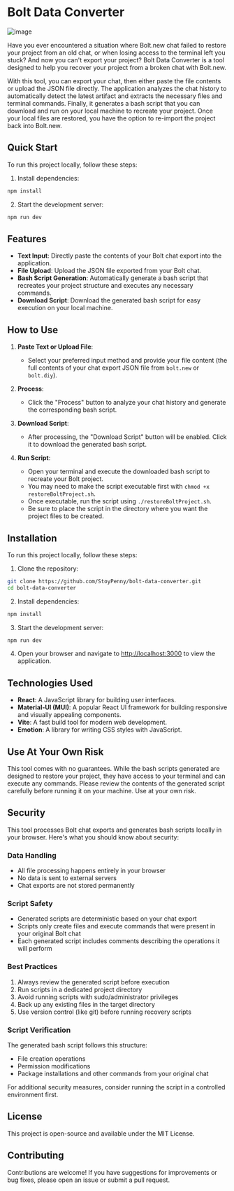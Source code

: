 # Bolt Data Converter

![image](https://github.com/user-attachments/assets/2627414c-128c-4e05-adf7-9b6ced663456)


Have you ever encountered a situation where Bolt.new chat failed to restore your project from an old chat, or when losing access to the terminal left you stuck? And now you can't export your project? Bolt Data Converter is a tool designed to help you recover your project from a broken chat with Bolt.new.

With this tool, you can export your chat, then either paste the file contents or upload the JSON file directly. The application analyzes the chat history to automatically detect the latest artifact and extracts the necessary files and terminal commands. Finally, it generates a bash script that you can download and run on your local machine to recreate your project. Once your local files are restored, you have the option to re-import the project back into Bolt.new.

## Quick Start

To run this project locally, follow these steps:

1. Install dependencies:

```bash
npm install
```

2. Start the development server:

```bash
npm run dev
```


## Features

- **Text Input**: Directly paste the contents of your Bolt chat export into the application.
- **File Upload**: Upload the JSON file exported from your Bolt chat.
- **Bash Script Generation**: Automatically generate a bash script that recreates your project structure and executes any necessary commands.
- **Download Script**: Download the generated bash script for easy execution on your local machine.

## How to Use

1. **Paste Text or Upload File**:
   - Select your preferred input method and provide your file content (the full contents of your chat export JSON file from `bolt.new` or `bolt.diy`).

2. **Process**:
   - Click the "Process" button to analyze your chat history and generate the corresponding bash script.

3. **Download Script**:
   - After processing, the "Download Script" button will be enabled. Click it to download the generated bash script.

4. **Run Script**:
   - Open your terminal and execute the downloaded bash script to recreate your Bolt project.
   - You may need to make the script executable first with `chmod +x restoreBoltProject.sh`.
   - Once executable, run the script using `./restoreBoltProject.sh`.
   - Be sure to place the script in the directory where you want the project files to be created.

## Installation

To run this project locally, follow these steps:

1. Clone the repository:

```bash
git clone https://github.com/StoyPenny/bolt-data-converter.git
cd bolt-data-converter
```

2. Install dependencies:

```bash
npm install
```

3. Start the development server:

```bash
npm run dev
```

4. Open your browser and navigate to <http://localhost:3000> to view the application.

## Technologies Used

- **React**: A JavaScript library for building user interfaces.
- **Material-UI (MUI)**: A popular React UI framework for building responsive and visually appealing components.
- **Vite**: A fast build tool for modern web development.
- **Emotion**: A library for writing CSS styles with JavaScript.


## Use At Your Own Risk

This tool comes with no guarantees. While the bash scripts generated are designed to restore your project, they have access to your terminal and can execute any commands. Please review the contents of the generated script carefully before running it on your machine. Use at your own risk.

## Security

This tool processes Bolt chat exports and generates bash scripts locally in your browser. Here's what you should know about security:

### Data Handling

- All file processing happens entirely in your browser
- No data is sent to external servers
- Chat exports are not stored permanently

### Script Safety

- Generated scripts are deterministic based on your chat export
- Scripts only create files and execute commands that were present in your original Bolt chat
- Each generated script includes comments describing the operations it will perform

### Best Practices

1. Always review the generated script before execution
2. Run scripts in a dedicated project directory
3. Avoid running scripts with sudo/administrator privileges
4. Back up any existing files in the target directory
5. Use version control (like git) before running recovery scripts

### Script Verification

The generated bash script follows this structure:

- File creation operations
- Permission modifications
- Package installations and other commands from your original chat

For additional security measures, consider running the script in a controlled environment first.


## License

This project is open-source and available under the MIT License.

## Contributing

Contributions are welcome! If you have suggestions for improvements or bug fixes, please open an issue or submit a pull request.
